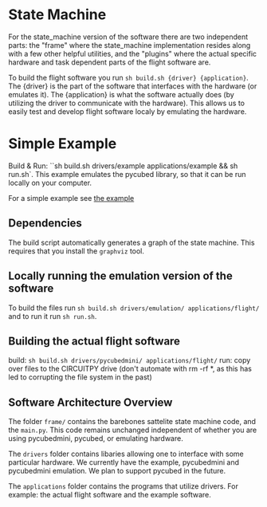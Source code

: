 # State Machine

For the state_machine version of the software there are two independent parts: the "frame" where the state_machine implementation resides along with a few other helpful utilities,
and the "plugins" where the actual specific hardware and task dependent parts of the flight software are.

To build the flight software you run `sh build.sh {driver} {application}`.
The {driver} is the part of the software that interfaces with the hardware (or emulates it).
The {application} is what the software actually does (by utilizing the driver to communicate with the hardware).
This allows us to easily test and develop flight software localy by emulating the hardware.

# Simple Example

Build & Run: ``sh build.sh drivers/example applications/example && sh run.sh`. 
This example emulates the pycubed library, so that it can be run locally on your computer. 

For a simple example see [the example](./example.md)

## Dependencies
The build script automatically generates a graph of the state machine. 
This requires that you install the `graphviz` tool.

## Locally running the emulation version of the software
To build the files run `sh build.sh drivers/emulation/ applications/flight/` and to run it run `sh run.sh`. 

## Building the actual flight software
build: `sh build.sh drivers/pycubedmini/ applications/flight/`
run: copy over files to the CIRCUITPY drive (don't automate with rm -rf *, as this has led to corrupting the file system in the past)

## Software Architecture Overview

The folder `frame/` contains the barebones sattelite state machine code, and the `main.py`. 
This code remains unchanged independent of whether you are using pycubedmini, pycubed, or emulating hardware.

The `drivers` folder contains libaries allowing one to interface with some particular hardware.
We currently have the example, pycubedmini and pycubedmini emulation. 
We plan to support pycubed in the future.

The `applications` folder contains the programs that utilize drivers. 
For example: the actual flight software and the example software.